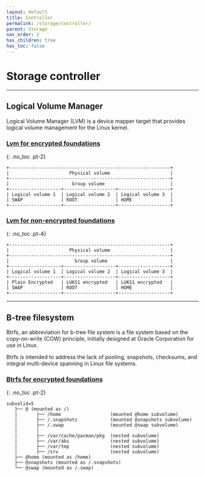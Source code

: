 ```yaml
---
layout: default
title: Controller
permalink: /storage/controller/
parent: Storage
nav_order: 2
has_children: true
has_toc: false
---
```


# Storage controller

---

## Logical Volume Manager

Logical Volume Manager (LVM) is a device mapper target that provides logical volume management for the Linux kernel.

### [Lvm for encrypted foundations](/Andromeda/storage/controller/lvm-encrypted-foundations/)
{: .no_toc .pt-2}

```
+-----------------------------------------------------------+
|                      Physical volume                      |
+-----------------------------------------------------------+
|                       Group volume                        |
+-------------------+-------------------+-------------------+
| Logical volume 1  | Logical volume 2  | Logical volume 3  |
| SWAP              | ROOT              | HOME              |
+-------------------+-------------------+-------------------+
```

### [Lvm for non-encrypted foundations](/Andromeda/storage/controller/lvm-non-encrypted-foundations/)
{: .no_toc .pt-4}

```
+-----------------------------------------------------------+
|                      Physical volume                      |
+-----------------------------------------------------------+
|                        Group volume                       |
+-------------------+-------------------+-------------------+
| Logical volume 1  | Logical volume 2  | Logical volume 3  |
+-------------------+-------------------+-------------------+
| Plain Encrypted   | LUKS1 encrypted   | LUKS1 encrypted   |
| SWAP              | ROOT              | HOME              |
+-------------------+-------------------+-------------------+
```

---

## B-tree filesystem

Btrfs, an abbreviation for b-tree file system is a file system based on the copy-on-write (COW) principle, initially designed at Oracle Corporation for use in Linux.

Btrfs is intended to address the lack of pooling, snapshots, checksums, and integral multi-device spanning in Linux file systems.

### [Btrfs for encrypted foundations](/Andromeda/storage/controller/btrfs-encrypted-foundations/)
{: .no_toc .pt-2}

```
subvolid=5
   ├── @ (mounted as /)
   |       ├── /home                  (mounted @home subvolume)
   |       ├── /.snapshots            (mounted @snapshots subvolume)
   |       ├── /.swap                 (mounted @swap subvolume)
   |       |
   |       ├── /var/cache/pacman/pkg  (nested subvolume)
   |       ├── /var/abs               (nested subvolume)
   |       ├── /var/tmp               (nested subvolume)
   |       ├── /srv                   (nested subvolume)
   ├── @home (mounted as /home)
   ├── @snapshots (mounted as /.snapshots)
   └── @swap (mounted as /.swap)
```

